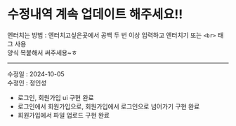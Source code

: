 # 수정내역 계속 업데이트 해주세요!!
엔터치는 방법 : 엔터치고싶은곳에서 공백 두 번 이상 입력하고 엔터치기 또는 `<br>` 태그 사용  
양식 복붙해서 써주세용~ㅎ
***
수정일 : 2024-10-05  
수정인 : 정인성  
- 로그인, 회원가입 ui 구현 완료  
- 로그인에서 회원가입으로, 회원가입에서 로그인으로 넘어가기 구현 완료  
- 회원가입에서 파일 업로드 구현 완료  

